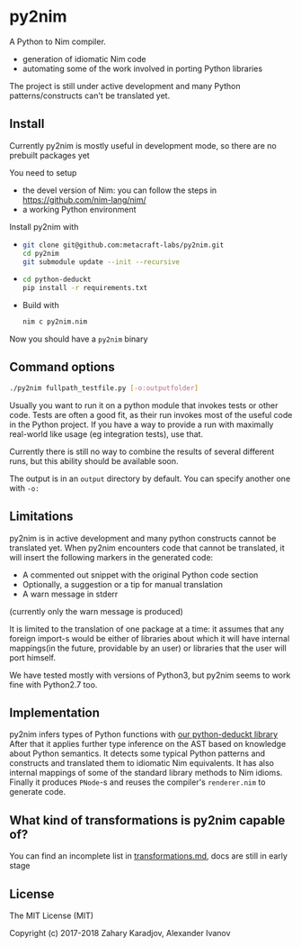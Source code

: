 # py2nim

A Python to Nim compiler. 

* generation of idiomatic Nim code
* automating some of the work involved in porting Python libraries

The project is still under active development and many Python patterns/constructs can't be translated yet.

## Install

Currently py2nim is mostly useful in development mode, so there are no prebuilt packages yet

You need to setup

* the devel version of Nim: you can follow the steps in https://github.com/nim-lang/nim/
* a working Python environment

Install py2nim with

*
  ```bash
  git clone git@github.com:metacraft-labs/py2nim.git
  cd py2nim
  git submodule update --init --recursive
  ```

* 
   ```bash
   cd python-deduckt
   pip install -r requirements.txt
   ```

* Build with
    
   ```bash
   nim c py2nim.nim
   ```

Now you should have a `py2nim` binary

## Command options

```bash
./py2nim fullpath_testfile.py [-o:outputfolder]
```

Usually you want to run it on a python module that invokes tests or other code.
Tests are often a good fit, as their run invokes most of the useful code in the Python project.
If you have a way to provide a run with maximally real-world like usage (eg integration tests),
use that.

Currently there is still no way to combine the results of several different runs, but this ability
should be available soon.

The output is in an `output` directory by default. You can specify another one with `-o:`

## Limitations

py2nim is in active development and many python constructs cannot be translated yet.
When py2nim encounters code that cannot be translated, it will insert the following markers in the generated code:

* A commented out snippet with the original Python code section
* Optionally, a suggestion or a tip for manual translation
* A warn message in stderr

(currently only the warn message is produced)

It is limited to the translation of one package at a time: it assumes that any foreign import-s would be
either of libraries about which it will have internal mappings(in the future, providable by an user) or
libraries that the user will port himself.

We have tested mostly with versions of Python3, but py2nim seems to work fine with Python2.7 too.

## Implementation

py2nim infers types of Python functions with [our python-deduckt library](https://github.com/metacraft-labs/python-deduckt)
After that it applies further type inference on the AST based on knowledge about Python semantics.
It detects some typical Python patterns and constructs and translated them to idiomatic Nim equivalents.
It has also internal mappings of some of the standard library methods to Nim idioms.
Finally it produces `PNode`-s and reuses the compiler's `renderer.nim` to generate code.

## What kind of transformations is py2nim capable of?

You can find an incomplete list in [transformations.md](transformations.md), docs are still in early stage

## License

The MIT License (MIT)

Copyright (c) 2017-2018 Zahary Karadjov, Alexander Ivanov

